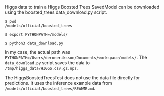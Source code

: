 
Higgs data to train a Higgs Boosted Trees SavedModel can be downloaded using the boosted_trees
data_download.py script.

```
$ pwd
/models/official/boosted_trees

$ export PYTHONPATH=/models/

$ python3 data_download.py
```

In my case, the actual path was `PYTHONPATH=/Users/deroneriksson/Documents/workspace/models/`.
The `data_download.py` script saves the data to `/tmp/higgs_data/HIGGS.csv.gz.npz`.

The HiggsBoostedTreesTest does not use the data file directly for predictions. It uses
the inference example data from `/models/official/boosted_trees/README.md`.
